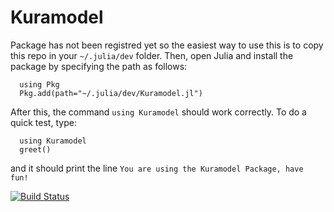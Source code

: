 # Kuramodel

Package has not been registred yet so the easiest way to use this is to copy this repo in your `~/.julia/dev` folder.
Then, open Julia and install the package by specifying the path as follows:
```
  using Pkg
  Pkg.add(path="~/.julia/dev/Kuramodel.jl")
```

After this, the command `using Kuramodel` should work correctly.
To do a quick test, type:
```
  using Kuramodel
  greet()
```
and it should print the line
  `You are using the Kuramodel Package, have fun!`

[![Build Status](https://github.com/EnricoCaprioglio/Kuramodel.jl/actions/workflows/CI.yml/badge.svg?branch=main)](https://github.com/EnricoCaprioglio/Kuramodel.jl/actions/workflows/CI.yml?query=branch%3Amain)
